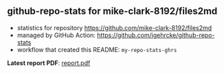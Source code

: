 ## github-repo-stats for mike-clark-8192/files2md

- statistics for repository https://github.com/mike-clark-8192/files2md
- managed by GitHub Action: https://github.com/jgehrcke/github-repo-stats
- workflow that created this README: `my-repo-stats-ghrs`

**Latest report PDF**: [report.pdf](https://github.com/mike-clark-8192/my-repo-stats/raw/main/mike-clark-8192/files2md/latest-report/report.pdf)

